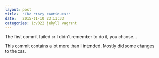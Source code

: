 ```yaml
---
layout: post
title:  "The story continues!"
date:   2015-11-10 23:11:33
categories: 1dv022 jekyll vagrant
---
```

The first commit failed or I didn't remember to do it, you choose...

This commit contains a lot more than I intended. Mostly did some changes to the css.
